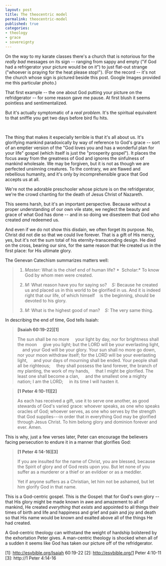 ```yaml
---
layout: post
title: The theocentric model
permalink: theocentric-model
published: true
categories:
- theology
- grace
- sovereignty
---
```


On the way to my karate classes there's a church that is notorious for
the *really bad* messages on its sign -- ranging from sappy and empty
("if God had a refrigerator your picture would be on it") to just
flat-out strange ("whoever is praying for the heat please stop!"). (For
the record -- it's not the church whose sign is pictured beside this
post. Google Images provided me this particular photo.)

That first example -- the one about God putting your picture on the
refridgerator -- for some reason gave me pause. At first blush it seems
pointless and sentimentalized.

But it's actually symptomatic of a *real problem*. It's the spiritual
equivalent to that sniffle you get two days before bird flu hits.

 

The thing that makes it especially terrible is that it's all about us.
It's glorifying mankind paradoxically by way of reference to God's grace
-- sort of an emptier version of the "God loves you and has a wonderful
plan for your life" gospel (which itself is just the "prosperity
gospel"). It places the focus away from the greatness of God and ignores
the sinfulness of mankind wholesale. We may be forgiven, but it is not
as though we are perfected unsinning creatures. To the contrary, we are
flawed and rebellious humanity, and it's only by incomprehensible grace
that God accepts us at all.

We're not the adorable preschooler whose picture is on the
refridgerator, we're the crowd chanting for the death of Jesus Christ of
Nazareth.

This seems harsh, but it's an important perspective. Because without a
proper understanding of our own vile state, we neglect the beauty and
grace of what God has done -- and in so doing we disesteem that God who
created *and* redeemed us.

And even if we do not show this disdain, we often forget its purpose.
No, Christ did not die so that we could live forever. That is a gift of
His mercy, yes, but it's not the sum total of his eternity-transcending
design. He died on the cross, bearing our sins, for the same reason that
He created us in the first place: for His ultimate glory. 

The Genevan Catechism summarizes matters well:

> 1. *Master:* What is the chief end of human life?
> *  Scholar:* To know God by whom men were created.
> 
> 2. *M:* What reason have you for saying so?
>    *S:* Because he created us and placed us in this world to
> be glorified in us. And it is indeed right that our life, of which
> himself    is the beginning, should be devoted to his glory.
> 
> 3. *M:* What is the highest good of man?
>    *S:* The very same thing.

In describing the end of time, God tells Isaiah:

> **[Isaiah 60:19-22][1]**
> 
> The sun shall be no more
>     your light by day,
> nor for brightness shall the moon
>     give you light;
> but the LORD will be your everlasting light,
>     and your God will be your glory.
> Your sun shall no more go down,
>     nor your moon withdraw itself;
> for the LORD will be your everlasting light,
>     and your days of mourning shall be ended.
> Your people shall all be righteous;
>     they shall possess the land forever,
> the branch of my planting, the work of my hands,
>     that I might be glorified.
> The least one shall become a clan,
>     and the smallest one a mighty nation;
> I am the LORD;
>     in its time I will hasten it.

> **[1 Peter 4:10-11][2]**
> 
> As each has received a gift, use it to serve one another, as good
> stewards of God's varied grace: whoever speaks, as one who speaks
> oracles of God; whoever serves, as one who serves by the strength that
> God supplies---in order that in everything God may be glorified
> through Jesus Christ.
> To him belong glory and dominion forever and ever. Amen.

This is why, just a few verses later, Peter can encourage the believers
facing persecution to endure it in a manner that glorifies God:

> **[1 Peter 4:14-16][3]**
>
> If you are insulted for the name of Christ, you are blessed, because
> the Spirit of glory and of God rests upon you. But let none of you
> suffer as a murderer or a thief or an evildoer or as a meddler.
>
> Yet if anyone suffers as a Christian, let him not be ashamed, but let
> him glorify God in that name.

This is a God-centric gospel. This is *the* Gospel: that for God's own
glory -- that His glory might be made known in awe and amazement to all
of mankind, He created *everything that exists* and appointed to all
things their times of birth and life and happiness and grief and pain
and joy and death so that His name would be known and exalted above all
of the things He had created.

A God-centric theology can withstand the weight of hardship bolstered by
the exhortation Peter gives. A man-centric theology is shocked when all
of a sudden it seems like God has taken our picture off of the
refridgerator.



[1]: http://esvbible.org/Isaiah 60:19-22
[2]: http://esvbible.org/1 Peter 4:10-11
[3]: http://1 Peter 4:14-16
